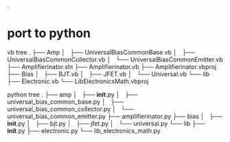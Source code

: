 .
# port to python

vb tree
.
├── Amp
│   ├── UniversalBiasCommonBase.vb
│   ├── UniversalBiasCommonCollector.vb
│   └── UniversalBiasCommonEmitter.vb
├── Amplifierinator.sln
├── Amplifierinator.vb
├── Amplifierinator.vbproj
├── Bias
│   ├── BJT.vb
│   ├── JFET.vb
│   └── Universal.vb
└── lib
    ├── Electronic.vb
    └── LibElectronicsMath.vbproj

python tree
.
├── amp
│   ├── __init__.py
│   ├── universal_bias_common_base.py
│   ├── universal_bias_common_collector.py
│   └── universal_bias_common_emitter.py
├── amplifierinator.py
├── bias
│   ├── __init__.py
│   ├── bjt.py
│   ├── jfet.py
│   └── universal.py
└── lib
    ├── __init__.py
    ├── electronic.py
    └── lib_electronics_math.py

